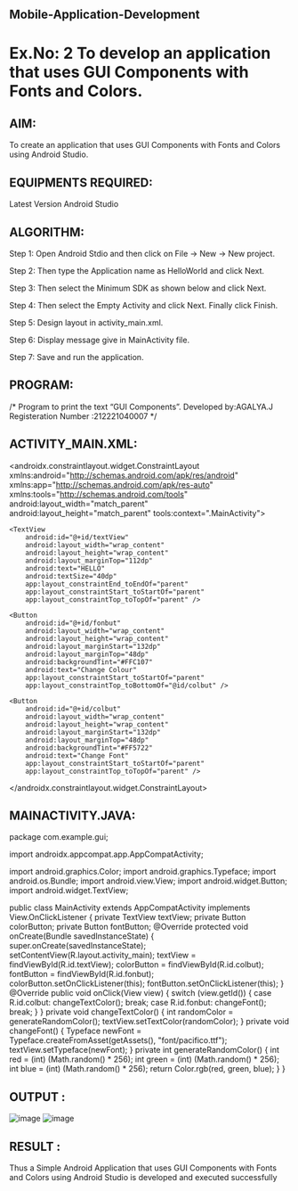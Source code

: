 ## Mobile-Application-Development
# Ex.No: 2 To develop an application that uses GUI Components with Fonts and Colors.
## AIM:
To create an application that uses GUI Components with Fonts and Colors using Android Studio.

## EQUIPMENTS REQUIRED:
Latest Version Android Studio

## ALGORITHM:
Step 1: Open Android Stdio and then click on File -> New -> New project.

Step 2: Then type the Application name as HelloWorld and click Next.

Step 3: Then select the Minimum SDK as shown below and click Next.

Step 4: Then select the Empty Activity and click Next. Finally click Finish.

Step 5: Design layout in activity_main.xml.

Step 6: Display message give in MainActivity file.

Step 7: Save and run the application.

## PROGRAM:
/*
Program to print the text “GUI Components”.
Developed by:AGALYA.J
Registeration Number :212221040007
*/

## ACTIVITY_MAIN.XML:

<?xml version="1.0" encoding="utf-8"?>
<androidx.constraintlayout.widget.ConstraintLayout xmlns:android="http://schemas.android.com/apk/res/android"
    xmlns:app="http://schemas.android.com/apk/res-auto"
    xmlns:tools="http://schemas.android.com/tools"
    android:layout_width="match_parent"
    android:layout_height="match_parent"
    tools:context=".MainActivity">

    <TextView
        android:id="@+id/textView"
        android:layout_width="wrap_content"
        android:layout_height="wrap_content"
        android:layout_marginTop="112dp"
        android:text="HELLO"
        android:textSize="40dp"
        app:layout_constraintEnd_toEndOf="parent"
        app:layout_constraintStart_toStartOf="parent"
        app:layout_constraintTop_toTopOf="parent" />

    <Button
        android:id="@+id/fonbut"
        android:layout_width="wrap_content"
        android:layout_height="wrap_content"
        android:layout_marginStart="132dp"
        android:layout_marginTop="48dp"
        android:backgroundTint="#FFC107"
        android:text="Change Colour"
        app:layout_constraintStart_toStartOf="parent"
        app:layout_constraintTop_toBottomOf="@id/colbut" />

    <Button
        android:id="@+id/colbut"
        android:layout_width="wrap_content"
        android:layout_height="wrap_content"
        android:layout_marginStart="132dp"
        android:layout_marginTop="48dp"
        android:backgroundTint="#FF5722"
        android:text="Change Font"
        app:layout_constraintStart_toStartOf="parent"
        app:layout_constraintTop_toTopOf="parent" />

</androidx.constraintlayout.widget.ConstraintLayout>

## MAINACTIVITY.JAVA:

package com.example.gui;

import androidx.appcompat.app.AppCompatActivity;

import android.graphics.Color;
import android.graphics.Typeface;
import android.os.Bundle;
import android.view.View;
import android.widget.Button;
import android.widget.TextView;

public class MainActivity extends AppCompatActivity implements View.OnClickListener
{
    private TextView textView;
    private Button colorButton;
    private Button fontButton;
    @Override
    protected void onCreate(Bundle savedInstanceState) {
        super.onCreate(savedInstanceState);
        setContentView(R.layout.activity_main);
        textView = findViewById(R.id.textView);
        colorButton = findViewById(R.id.colbut);
        fontButton = findViewById(R.id.fonbut);
        colorButton.setOnClickListener(this);
        fontButton.setOnClickListener(this);
    }
    @Override
    public void onClick(View view) {
        switch (view.getId()) {
            case R.id.colbut:
                changeTextColor();
                break;
            case R.id.fonbut:
                changeFont();
                break;
        }
    }
    private void changeTextColor() {
        int randomColor = generateRandomColor();
        textView.setTextColor(randomColor);
    }
    private void changeFont() {
        Typeface newFont = Typeface.createFromAsset(getAssets(), "font/pacifico.ttf");
        textView.setTypeface(newFont);
    }
    private int generateRandomColor() {
        int red = (int) (Math.random() * 256);
        int green = (int) (Math.random() * 256);
        int blue = (int) (Math.random() * 256);
        return Color.rgb(red, green, blue);
    }
}

## OUTPUT :
![image](https://github.com/Agalya1525/Mobile-Application-Development/assets/136266932/4f5cddb3-a359-4207-a9c0-e40869fbd34e)
![image](https://github.com/Agalya1525/Mobile-Application-Development/assets/136266932/0f40ddb4-a384-4934-b71d-b69d84cd75f7)


## RESULT :
Thus a Simple Android Application that uses GUI Components with Fonts and Colors using Android
Studio is developed and executed successfully


